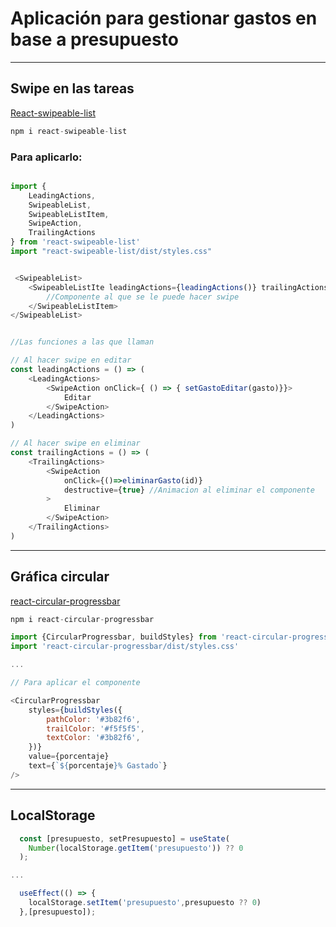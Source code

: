 # **Aplicación para gestionar gastos en base a presupuesto**

---

## **Swipe en las tareas**

[React-swipeable-list](https://www.npmjs.com/package/react-swipeable-list)
```Javascript
npm i react-swipeable-list
```

### Para aplicarlo:

```javascript

import {
    LeadingActions,
    SwipeableList,
    SwipeableListItem,
    SwipeAction,
    TrailingActions
} from 'react-swipeable-list'
import "react-swipeable-list/dist/styles.css"


 <SwipeableList>
    <SwipeableListIte leadingActions={leadingActions()} trailingActions={trailingActions()}>
        //Componente al que se le puede hacer swipe
    </SwipeableListItem>
</SwipeableList>


//Las funciones a las que llaman

// Al hacer swipe en editar
const leadingActions = () => (
    <LeadingActions>
        <SwipeAction onClick={ () => { setGastoEditar(gasto)}}>
            Editar
        </SwipeAction>
    </LeadingActions>
)

// Al hacer swipe en eliminar
const trailingActions = () => (
    <TrailingActions>
        <SwipeAction 
            onClick={()=>eliminarGasto(id)}
            destructive={true} //Animacion al eliminar el componente
        >
            Eliminar
        </SwipeAction>
    </TrailingActions>
)

```

---

## **Gráfica circular**

[react-circular-progressbar](https://www.npmjs.com/package/react-circular-progressbar)
```Javascript
npm i react-circular-progressbar
```

```Javascript
import {CircularProgressbar, buildStyles} from 'react-circular-progressbar'
import 'react-circular-progressbar/dist/styles.css'

...

// Para aplicar el componente 

<CircularProgressbar 
    styles={buildStyles({
        pathColor: '#3b82f6',
        trailColor: '#f5f5f5',
        textColor: '#3b82f6',
    })}
    value={porcentaje}
    text={`${porcentaje}% Gastado`}
/>

```
---

## **LocalStorage**

```javascript
  const [presupuesto, setPresupuesto] = useState(
    Number(localStorage.getItem('presupuesto')) ?? 0
  );

...

  useEffect(() => { 
    localStorage.setItem('presupuesto',presupuesto ?? 0)
  },[presupuesto]);
```